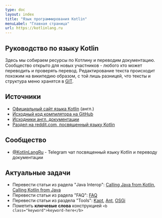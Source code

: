```yaml
---
type: doc
layout: index
title: "Язык программирования Kotlin"
menuLabel: "Главная страница"
url: https://kotlinlang.ru
---
```



## Руководство по языку Kotlin

Здесь мы собираем ресурсы по Котлину и переводим документацию. Сообщество открыто для новых участников - любого кто может переводить и проверять перевод. Редактирование текста происходит похожим на википедию образом, с той лишь разницей, что тексты и структура меню хранятся в [GIT](https://github.com/phplego/kotlinlang.ru).


## Источники

* [Официальный сайт языка Kotlin](https://kotlinlang.org) (англ.)
* [Исходный код компилятора на GitHub](https://github.com/JetBrains/kotlin)
* [Исходники англ. документации](https://github.com/JetBrains/kotlin-web-site/tree/master/pages/docs/reference)
* [Раздел на reddit.com, посвященный языку Kotlin](https://www.reddit.com/r/Kotlin)

## Сообщество
* [@KotlinLangRu](https://t.me/KotlinLangRu) - Telegram чат посвященный языку Kotlin и переводу документации

<!--
* [@kotlin_lang](https://t.me/kotlin_lang) - Сообщество разработчиков на Kotlin
 Локальные группы:
* [@KotlinMoscow](https://t.me/KotlinMoscow) - Московская группа
* [@KotlinKrasnodar](https://t.me/KotlinKrasnodar) - Краснодарская группа
-->


## Актуальные задачи
* Перевести статьи из радела "Java Interop": [Calling Java from Kotlin](https://kotlinlang.ru/docs/reference/java-interop.html), [Calling Kotlin from Java](https://kotlinlang.ru/docs/reference/java-to-kotlin-interop.html)
* Перевести статьи из радела "FAQ": [FAQ](https://kotlinlang.ru/docs/reference/faq.html)
* Перевести статьи из раздела "Tools": [Kapt](https://kotlinlang.ru/docs/reference/kapt.html), [Ant](https://kotlinlang.ru/docs/reference/using-ant.html), [OSGi](https://kotlinlang.ru/docs/reference/kotlin-osgi.html)
* Пометить <b class="keyword">ключевые слова</b> конструкцией `<b class="keyword">keyword-here</b>` 

<!--* Статьи требующие проверки: -->
<!--* Выявить нерабочие якоря (типа [control-flow.html#when-expression](/docs/reference/control-flow.html#when-expression)) и проставить `<a name="xxx"></a>` в соответствующих местах-->
